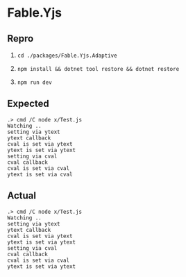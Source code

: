 # Fable.Yjs

## Repro

1. ```
   cd ./packages/Fable.Yjs.Adaptive
   ```
1. ```
   npm install && dotnet tool restore && dotnet restore
   ```  
1. ```
   npm run dev
   ```

## Expected

```
.> cmd /C node x/Test.js
Watching ..
setting via ytext
ytext callback
cval is set via ytext
ytext is set via ytext
setting via cval
cval callback
cval is set via cval
ytext is set via cval
```

## Actual

```
.> cmd /C node x/Test.js
Watching ..
setting via ytext
ytext callback
cval is set via ytext
ytext is set via ytext
setting via cval
cval callback
cval is set via cval
ytext is set via ytext
```
